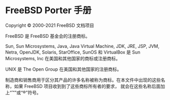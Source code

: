 # FreeBSD Porter 手册

Copyright © 2000-2021 FreeBSD 文档项目

FreeBSD 是 FreeBSD 基金会的注册商标。

Sun, Sun Microsystems, Java, Java Virtual Machine, JDK, JRE, JSP, JVM, Netra, OpenJDK, Solaris, StarOffice, SunOS 和 VirtualBox 是 Sun Microsystems, Inc 在美国和其他国家的商标或注册商标。

UNIX 是 The Open Group 在美国和其他国家的注册商标。

制造商和销售商用于区分其产品的许多名称被称为商标。在本文件中出现的这些名称，如果 FreeBSD 项目收到到了这些商标所有者的要求， 就会在这些名称后面加上“™”或“®”符号。

